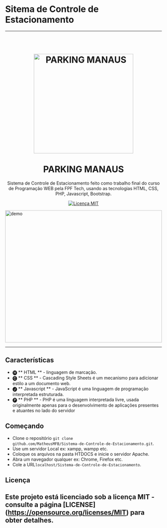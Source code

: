 # Sitema de Controle de Estacionamento

----------------------------------------------------------------------------------------------------------------------------------

<h1 align = "center">
<br>
  <img src="https://i.imgur.com/novZFIL.png" alt="PARKING MANAUS" width="320">
<br>
<br>
PARKING MANAUS
</h1>

<p align = "center"> Sistema de Controle de Estacionamento feito como trabalho final do curso de Programação WEB pela FPF Tech, usando as tecnologias HTML, CSS, PHP, Javascript, Bootstrap. </p>

<p align = "center">
  <a href="https://opensource.org/licenses/MIT">
    <img src = "https://img.shields.io/badge/License-MIT-blue.svg" alt = "Licença MIT">
  </a>
</p>

[//]: # (adicione seus gifs / imagens aqui :)
<div>
  <img src = "https://media.giphy.com/media/THfbQSQoveEAZRYWJU/giphy.gif" alt = "demo" height = "425" width="100%">
</div>

<hr />

## Características
[//]: # (adicione os recursos do seu projeto aqui :)

- 🅗 ** HTML ** - linguagem de marcação.
- 🅒 ** CSS **  - Cascading Style Sheets é um mecanismo para adicionar estilo a um documento web.
- 🅙 ** Javascript ** - JavaScript é uma linguagem de programação interpretada estruturada.
- 🅟 ** PHP ** - PHP é uma linguagem interpretada livre, usada originalmente apenas para o desenvolvimento de aplicações presentes e atuantes no lado do servidor

## Começando
[//]: # (adicione os recursos do seu projeto aqui :)
	
- Clone o repositório <code>git clone github.com/MatheusMFB/Sistema-de-Controle-de-Estacionamento.git</code>.
- Use um servidor Local ex: xampp, wampp etc.
- Coloque os arquivos na pasta HTDOCS e inicie o servidor Apache.
- Abra um navegador qualquer ex: Chrome, Firefox etc.
- Cole a URL<code>localhost/Sistema-de-Controle-de-Estacionamento</code>.

## Licença

Este projeto está licenciado sob a licença MIT - consulte a página [LICENSE] (https://opensource.org/licenses/MIT) para obter detalhes.
----------------------------------------------------------------------------------------------------------------------------------

